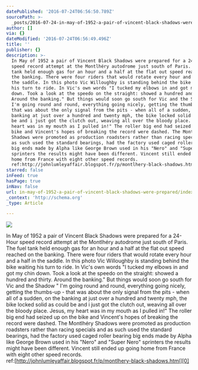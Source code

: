 ```yaml
---
datePublished: '2016-07-24T06:56:50.789Z'
sourcePath: >-
  _posts/2016-07-24-in-may-of-1952-a-pair-of-vincent-black-shadows-were-prepared.md
author: []
via: {}
dateModified: '2016-07-24T06:56:49.496Z'
title: ''
publisher: {}
description: >-
  In May of 1952 a pair of Vincent Black Shadows were prepared for a 24-Hour
  speed record attempt at the Montlhéry autodrome just south of Paris. The fuel
  tank held enough gas for an hour and a half at the flat out speed reached on
  the banking. There were four riders that would rotate every hour and a half in
  the saddle. In this photo Vic Willoughby is standing behind the bike waiting
  his turn to ride. In Vic's own words "I tucked my elbows in and got my chin
  down. Took a look at the speedo on the straight: showed a hundred and thirty.
  Around the banking." But things would soon go south for Vic and the Shadow "
  I'm going round and round, everything going nicely, getting the thumbs-up -
  that was about the only signal from the pits - when all of a sudden, on the
  banking at just over a hundred and twenty mph, the bike locked solid as could
  be and i just got the clutch out, weaving all over the bloody place. Jesus, my
  heart was in my mouth as I pulled in!" The roller big end had seized up on the
  bike and Vincent's hopes of breaking the record were dashed. The Montlhéry
  Shadows were promoted as production roadsters rather than racing specials and
  as such used the standard bearings, had the factory used caged roller bearing
  big ends made by Alpha like George Brown used in his "Nero" and "Super Nero"
  sprinters the results might have been different. Vincent still ended up going
  home from France with eight other speed records.
  ref:http://johnlumleyaffair.blogspot.fr/p/montlhery-black-shadows.html
starred: false
inFeed: true
hasPage: true
inNav: false
url: in-may-of-1952-a-pair-of-vincent-black-shadows-were-prepared/index.html
_context: 'http://schema.org'
_type: Article

---
```

![](https://the-grid-user-content.s3-us-west-2.amazonaws.com/5edf2a35-7ce4-488f-8dcc-7c5fbdc9a375.jpg)

In May of 1952 a pair of Vincent Black Shadows were prepared for a 24-Hour speed record attempt at the Montlhéry autodrome just south of Paris. The fuel tank held enough gas for an hour and a half at the flat out speed reached on the banking. There were four riders that would rotate every hour and a half in the saddle. In this photo Vic Willoughby is standing behind the bike waiting his turn to ride. In Vic's own words "I tucked my elbows in and got my chin down. Took a look at the speedo on the straight: showed a hundred and thirty. Around the banking." But things would soon go south for Vic and the Shadow " I'm going round and round, everything going nicely, getting the thumbs-up - that was about the only signal from the pits - when all of a sudden, on the banking at just over a hundred and twenty mph, the bike locked solid as could be and i just got the clutch out, weaving all over the bloody place. Jesus, my heart was in my mouth as I pulled in!" The roller big end had seized up on the bike and Vincent's hopes of breaking the record were dashed. The Montlhéry Shadows were promoted as production roadsters rather than racing specials and as such used the standard bearings, had the factory used caged roller bearing big ends made by Alpha like George Brown used in his "Nero" and "Super Nero" sprinters the results might have been different. Vincent still ended up going home from France with eight other speed records.  
ref:[http://johnlumleyaffair.blogspot.fr/p/montlhery-black-shadows.html][0]

[0]: http://johnlumleyaffair.blogspot.fr/p/montlhery-black-shadows.html